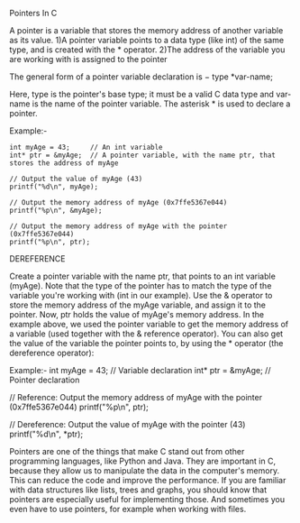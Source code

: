 Pointers In C

A pointer is a variable that stores the memory address of another variable as its value.
1)A pointer variable points to a data type (like int) of the same type, and is created with the * operator.
2)The address of the variable you are working with is assigned to the pointer

The general form of a pointer variable declaration is −
type *var-name;
   
Here, type is the pointer's base type; it must be a valid C data type and var-name is the name of the pointer variable.
The asterisk * is used to declare a pointer.

Example:-

    int myAge = 43;     // An int variable
    int* ptr = &myAge;  // A pointer variable, with the name ptr, that stores the address of myAge

    // Output the value of myAge (43)
    printf("%d\n", myAge);

    // Output the memory address of myAge (0x7ffe5367e044)
    printf("%p\n", &myAge);

    // Output the memory address of myAge with the pointer (0x7ffe5367e044)
    printf("%p\n", ptr);
    
DEREFERENCE

Create a pointer variable with the name ptr, that points to an int variable (myAge). Note that the type of the pointer has to match the type of the variable you're working with (int in our example).
Use the & operator to store the memory address of the myAge variable, and assign it to the pointer.
Now, ptr holds the value of myAge's memory address.
In the example above, we used the pointer variable to get the memory address of a variable (used together with the & reference operator).
You can also get the value of the variable the pointer points to, by using the * operator (the dereference operator):

Example:-
int myAge = 43;     // Variable declaration
int* ptr = &myAge;  // Pointer declaration

  // Reference: Output the memory address of myAge with the pointer (0x7ffe5367e044)
  printf("%p\n", ptr);

  // Dereference: Output the value of myAge with the pointer (43)
  printf("%d\n", *ptr);
  
Pointers are one of the things that make C stand out from other programming languages, like Python and Java.
They are important in C, because they allow us to manipulate the data in the computer's memory. This can reduce the code and improve the performance. If you are familiar with data structures like lists, trees and graphs, you should know that pointers are especially useful for implementing those. And sometimes you even have to use pointers, for example when working with files.
